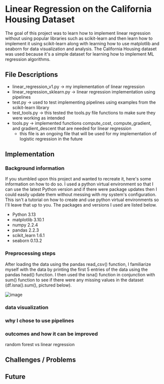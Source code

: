 # Linear Regression on the California Housing Dataset

The goal of this project was to learn how to implement linear regression without using popular libraries such as scikit-learn and then learn how to implement it using 
scikit-learn along with learning how to use matplotlib and seaborn for data visualization and analysis. The California Housing dataset was used because it's a simple
dataset for learning how to implement ML regression algorithms. 

## File Descriptions

- linear_regression_v1.py -> my implementation of linear regression 
- linear_regression_sklearn.py -> linear regression implementation using pipelines
- test.py -> used to test implementing pipelines using examples from the scikit-learn library
- test_tools.py -> this tested the tools.py file functions to make sure they were working as intended
- tools.py -> implemented functions compute_cost, compute_gradient, and gradient_descent that are needed for linear regression
  - this file is an ongoing file that will be used for my implementation of logistic regression in the future
 
## Implementation

### Background information

If you stumbled upon this project and wanted to recreate it, here's some information on how to do so. I used a python virtual environment so that I can use the latest Python
version and if there were package updates then I could easily update them without messing with my system's configuration. This isn't a tutorial on how to create and use 
python virtual environments so I'll leave that up to you. The packages and versions I used are listed below.

- Python 3.13
- matplotlib 3.10.1
- numpy 2.2.4
- pandas 2.2.3
- scikit_learn 1.6.1
- seaborn 0.13.2

### Preprocessing steps

After loading the data using the pandas read_csv() function, I familiarize myself with the data by printing the first 5 entries of the data using the pandas head() function. 
I then used the isna() function in conjunction with sum() function to see if there were any missing values in the dataset (df.isna().sum(), pictured below).

![image](https://github.com/user-attachments/assets/4050852b-0a78-42f1-a4db-85660f5d0cf3)


### data visualization
### why I chose to use pipelines
### outcomes and how it can be improved
random forest vs linear regression

## Challenges / Problems

## Future 
